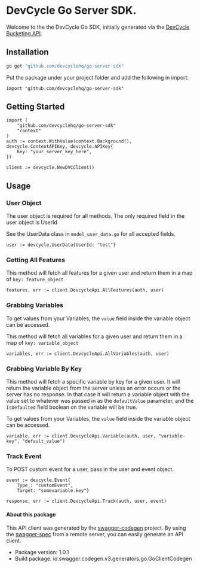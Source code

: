 # DevCycle Go Server SDK.

Welcome to the the DevCycle Go SDK, initially generated via the [DevCycle Bucketing API](https://docs.devcycle.com/bucketing-api/#tag/devcycle).

## Installation

```bash
go get "github.com/devcyclehq/go-server-sdk"
```
Put the package under your project folder and add the following in import:
```golang
import "github.com/devcyclehq/go-server-sdk"
```

## Getting Started

```golang
import (
    "github.com/devcyclehq/go-server-sdk"
    "context"
)
auth := context.WithValue(context.Background(), devcycle.ContextAPIKey, devcycle.APIKey{
    Key: "your_server_key_here",
})

client := devcycle.NewDVCClient()
```

## Usage

### User Object
The user object is required for all methods. The only required field in the user object is UserId

See the UserData class in `model_user_data.go` for all accepted fields.

```golang
user := devcycle.UserData{UserId: "test"}
```

### Getting All Features
This method will fetch all features for a given user and return them in a map of `key: feature_object`

```golang
features, err := client.DevcycleApi.AllFeatures(auth, user)
```

### Grabbing Variables
To get values from your Variables, the `value` field inside the variable object can be accessed.

This method will fetch all variables for a given user and return them in a map of `key: variable_object`

```golang
variables, err := client.DevcycleApi.AllVariables(auth, user)
```

### Grabbing Variable By Key

This method will fetch a specific variable by key for a given user. It will return the variable 
object from the server unless an error occurs or the server has no response. In that case it will return
a variable object with the value set to whatever was passed in as the `defaultValue` parameter, 
and the `IsDefaulted` field boolean on the variable will be true.

To get values from your Variables, the `value` field inside the variable object can be accessed.

```golang
variable, err := client.DevcycleApi.Variable(auth, user, "variable-key", "default_value")
```

### Track Event
To POST custom event for a user, pass in the user and event object.

```golang
event := devcycle.Event{
    Type_: "customEvent",
    Target: "somevariable.key"}

response, err := client.DevcycleApi.Track(auth, user, event)
```

#### About this package

This API client was generated by the [swagger-codegen](https://github.com/swagger-api/swagger-codegen) project.  By using the [swagger-spec](https://github.com/swagger-api/swagger-spec) from a remote server, you can easily generate an API client.

- Package version: 1.0.1
- Build package: io.swagger.codegen.v3.generators.go.GoClientCodegen